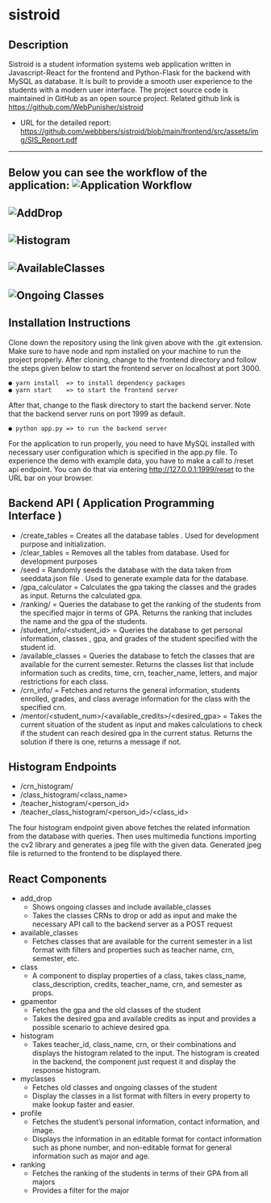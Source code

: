 # sistroid

  ## Description  
Sistroid is a student information systems web application written in
Javascript-React for the frontend and Python-Flask for the backend with MySQL as
database. It is built to provide a smooth user experience to the students with a
modern user interface. The project source code is maintained in GitHub as an open
source project. Related github link is https://github.com/WebPunisher/sistroid

- URL for the detailed report: https://github.com/webbbers/sistroid/blob/main/frontend/src/assets/img/SIS_Report.pdf

---
Below you can see the workflow of the application:
![Application Workflow](https://github.com/webbbers/sistroid/blob/main/frontend/src/assets/img/workflow.png)
---
![AddDrop](https://github.com/webbbers/sistroid/blob/main/frontend/src/assets/img/add_drop.png)
---
![Histogram](https://github.com/webbbers/sistroid/blob/main/frontend/src/assets/img/histogram.png)
---
![AvailableClasses](https://github.com/webbbers/sistroid/blob/main/frontend/src/assets/img/available_classes.png)
---
![Ongoing Classes](https://github.com/webbbers/sistroid/blob/main/frontend/src/assets/img/ongoing_classes.png)
---

  ## Installation Instructions  
Clone down the repository using the link given above with the .git extension. Make
sure to have node and npm installed on your machine to run the project properly.
After cloning, change to the frontend directory and follow the steps given below to
start the frontend server on localhost at port 3000.

    ● yarn install  => to install dependency packages
    ● yarn start    => to start the frontend server
    
After that, change to the flask directory to start the backend server. Note that the
backend server runs on port 1999 as default.

    ● python app.py => to run the backend server
    
For the application to run properly, you need to have MySQL installed with
necessary user configuration which is specified in the app.py file. To experience
the demo with example data, you have to make a call to /reset api endpoint. You
can do that via entering http://127.0.0.1:1999/reset to the URL bar on your
browser.

  ## Backend API ( Application Programming Interface )  
  
  - /create_tables = Creates all the database tables . Used for development purpose and initialization.  
  - /clear_tables = Removes all the tables from database. Used for development purposes  
  - /seed = Randomly seeds the database with the data taken from seeddata.json file . Used to generate example data for the database.  
  - /gpa_calculator = Calculates the gpa taking the classes and the grades as input. Returns the calculated gpa.  
  - /ranking/<major> = Queries the database to get the ranking of the students from the specified major in terms of GPA. Returns the ranking that includes the name and the gpa of the students.  
  - /student_info/<student_id> = Queries the database to get personal information, classes , gpa, and grades of the student specified with the student id.  
  - /available_classes = Queries the database to fetch the classes that are available for the current semester. Returns the classes list that include information such as credits, time, crn, teacher_name, letters, and major restrictions for each class.  
  - /crn_info/<crn> = Fetches and returns the general information, students enrolled, grades, and class average information for the class with the specified crn.  
  - /mentor/<student_num>/<available_credits>/<desired_gpa> = Takes the current situation of the student as input and makes calculations to check if the student can reach desired gpa in the current status. Returns the solution if there is one, returns a message if not.  

  ## **Histogram Endpoints**

  - /crn_histogram/<crn>  
  - /class_histogram/<class_name>  
  - /teacher_histogram/<person_id>  
  - /teacher_class_histogram/<person_id>/<class_id>  
  
The four histogram endpoint given above fetches the related information from the
database with queries. Then uses multimedia functions importing the cv2 library
and generates a jpeg file with the given data. Generated jpeg file is returned to
the frontend to be displayed there.  

  ## **React Components**  
  -  add_drop  
     -  Shows ongoing classes and include available_classes  
     -  Takes the classes CRNs to drop or add as input and make the necessary API call to the backend server as a POST request  
  -  available_classes  
     - Fetches classes that are available for the current semester in a list format with filters and properties such as teacher name, crn, semester, etc.  
  -  class  
     - A component to display properties of a class, takes class_name, class_description, credits, teacher_name, crn, and semester as props.  
  -  gpamentor  
     - Fetches the gpa and the old classes of the student  
     - Takes the desired gpa and available credits as input and provides a possible scenario to achieve desired gpa.  
  -  histogram  
     - Takes teacher_id, class_name, crn, or their combinations and displays the histogram related to the input. The histogram is created in the
    backend, the component just request it and display the response histogram.  
  -  myclasses  
     - Fetches old classes and ongoing classes of the student  
     - Display the classes in a list format with filters in every property to make lookup faster and easier.  
  -  profile  
     - Fetches the student’s personal information, contact information, and image.  
     - Displays the information in an editable format for contact information such as phone number, and non-editable format for general information such as major and age.  
  -  ranking  
     - Fetches the ranking of the students in terms of their GPA from all majors  
     - Provides a filter for the major  

